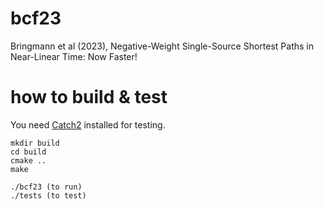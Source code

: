 # bcf23
Bringmann et al (2023), Negative-Weight Single-Source Shortest Paths in Near-Linear Time: Now Faster!

# how to build & test
You need [Catch2](https://github.com/catchorg/Catch2) installed for testing.

```
mkdir build
cd build
cmake ..
make

./bcf23 (to run)
./tests (to test)
```
